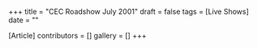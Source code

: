 +++
title = "CEC Roadshow July 2001"
draft = false
tags = [Live Shows]
date = ""

[Article]
contributors = []
gallery = []
+++